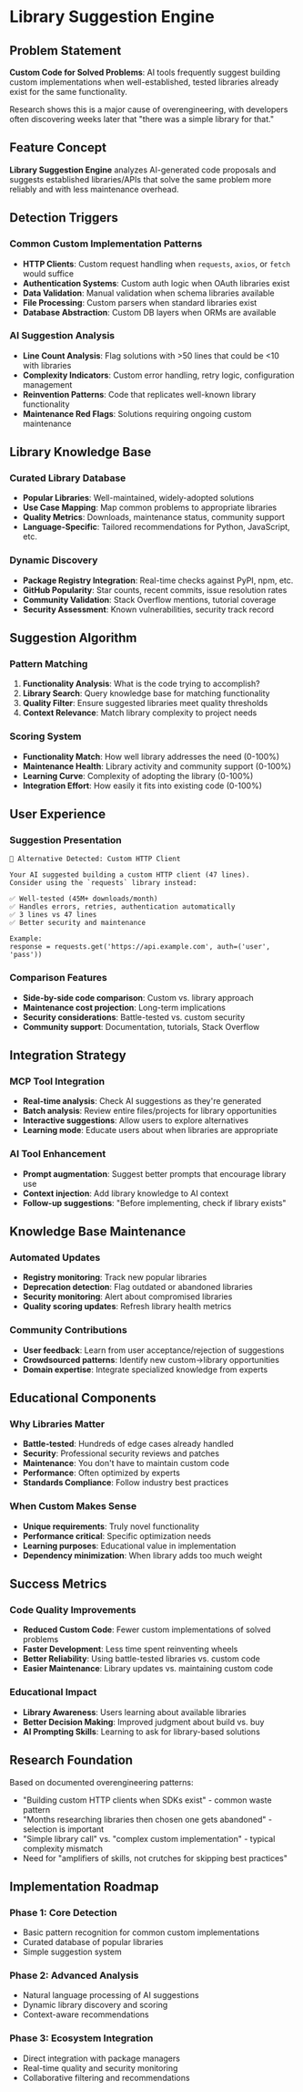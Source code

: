 # Library Suggestion Engine

## Problem Statement

**Custom Code for Solved Problems**: AI tools frequently suggest building custom implementations when well-established, tested libraries already exist for the same functionality.

Research shows this is a major cause of overengineering, with developers often discovering weeks later that "there was a simple library for that."

## Feature Concept

**Library Suggestion Engine** analyzes AI-generated code proposals and suggests established libraries/APIs that solve the same problem more reliably and with less maintenance overhead.

## Detection Triggers

### Common Custom Implementation Patterns
- **HTTP Clients**: Custom request handling when `requests`, `axios`, or `fetch` would suffice
- **Authentication Systems**: Custom auth logic when OAuth libraries exist
- **Data Validation**: Manual validation when schema libraries available
- **File Processing**: Custom parsers when standard libraries exist
- **Database Abstraction**: Custom DB layers when ORMs are available

### AI Suggestion Analysis
- **Line Count Analysis**: Flag solutions with >50 lines that could be <10 with libraries
- **Complexity Indicators**: Custom error handling, retry logic, configuration management
- **Reinvention Patterns**: Code that replicates well-known library functionality
- **Maintenance Red Flags**: Solutions requiring ongoing custom maintenance

## Library Knowledge Base

### Curated Library Database
- **Popular Libraries**: Well-maintained, widely-adopted solutions
- **Use Case Mapping**: Map common problems to appropriate libraries
- **Quality Metrics**: Downloads, maintenance status, community support
- **Language-Specific**: Tailored recommendations for Python, JavaScript, etc.

### Dynamic Discovery
- **Package Registry Integration**: Real-time checks against PyPI, npm, etc.
- **GitHub Popularity**: Star counts, recent commits, issue resolution rates
- **Community Validation**: Stack Overflow mentions, tutorial coverage
- **Security Assessment**: Known vulnerabilities, security track record

## Suggestion Algorithm

### Pattern Matching
1. **Functionality Analysis**: What is the code trying to accomplish?
2. **Library Search**: Query knowledge base for matching functionality
3. **Quality Filter**: Ensure suggested libraries meet quality thresholds
4. **Context Relevance**: Match library complexity to project needs

### Scoring System
- **Functionality Match**: How well library addresses the need (0-100%)
- **Maintenance Health**: Library activity and community support (0-100%)
- **Learning Curve**: Complexity of adopting the library (0-100%)
- **Integration Effort**: How easily it fits into existing code (0-100%)

## User Experience

### Suggestion Presentation
```
🚨 Alternative Detected: Custom HTTP Client

Your AI suggested building a custom HTTP client (47 lines).
Consider using the `requests` library instead:

✅ Well-tested (45M+ downloads/month)
✅ Handles errors, retries, authentication automatically  
✅ 3 lines vs 47 lines
✅ Better security and maintenance

Example:
response = requests.get('https://api.example.com', auth=('user', 'pass'))
```

### Comparison Features
- **Side-by-side code comparison**: Custom vs. library approach
- **Maintenance cost projection**: Long-term implications
- **Security considerations**: Battle-tested vs. custom security
- **Community support**: Documentation, tutorials, Stack Overflow

## Integration Strategy

### MCP Tool Integration
- **Real-time analysis**: Check AI suggestions as they're generated
- **Batch analysis**: Review entire files/projects for library opportunities
- **Interactive suggestions**: Allow users to explore alternatives
- **Learning mode**: Educate users about when libraries are appropriate

### AI Tool Enhancement
- **Prompt augmentation**: Suggest better prompts that encourage library use
- **Context injection**: Add library knowledge to AI context
- **Follow-up suggestions**: "Before implementing, check if library exists"

## Knowledge Base Maintenance

### Automated Updates
- **Registry monitoring**: Track new popular libraries
- **Deprecation detection**: Flag outdated or abandoned libraries
- **Security monitoring**: Alert about compromised libraries
- **Quality scoring updates**: Refresh library health metrics

### Community Contributions
- **User feedback**: Learn from user acceptance/rejection of suggestions
- **Crowdsourced patterns**: Identify new custom->library opportunities
- **Domain expertise**: Integrate specialized knowledge from experts

## Educational Components

### Why Libraries Matter
- **Battle-tested**: Hundreds of edge cases already handled
- **Security**: Professional security reviews and patches
- **Maintenance**: You don't have to maintain custom code
- **Performance**: Often optimized by experts
- **Standards Compliance**: Follow industry best practices

### When Custom Makes Sense
- **Unique requirements**: Truly novel functionality
- **Performance critical**: Specific optimization needs
- **Learning purposes**: Educational value in implementation
- **Dependency minimization**: When library adds too much weight

## Success Metrics

### Code Quality Improvements
- **Reduced Custom Code**: Fewer custom implementations of solved problems
- **Faster Development**: Less time spent reinventing wheels
- **Better Reliability**: Using battle-tested libraries vs. custom code
- **Easier Maintenance**: Library updates vs. maintaining custom code

### Educational Impact
- **Library Awareness**: Users learning about available libraries
- **Better Decision Making**: Improved judgment about build vs. buy
- **AI Prompting Skills**: Learning to ask for library-based solutions

## Research Foundation

Based on documented overengineering patterns:
- "Building custom HTTP clients when SDKs exist" - common waste pattern
- "Months researching libraries then chosen one gets abandoned" - selection is important
- "Simple library call" vs. "complex custom implementation" - typical complexity mismatch
- Need for "amplifiers of skills, not crutches for skipping best practices"

## Implementation Roadmap

### Phase 1: Core Detection
- Basic pattern recognition for common custom implementations
- Curated database of popular libraries
- Simple suggestion system

### Phase 2: Advanced Analysis
- Natural language processing of AI suggestions
- Dynamic library discovery and scoring
- Context-aware recommendations

### Phase 3: Ecosystem Integration
- Direct integration with package managers
- Real-time quality and security monitoring
- Collaborative filtering and recommendations